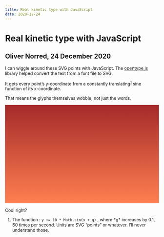 ```yaml
---
title: Real kinetic type with JavaScript
date: 2020-12-24
---
```


# Real kinetic type with JavaScript
## Oliver Norred, 24 December 2020

I can wiggle around these SVG points with JavaScript. The [opentype.js](https://github.com/opentypejs/opentype.js) library helped convert the text from a font file to SVG.

It gets every point’s y-coordinate from a constantly translating<sup><a href="#footnote1">1</a></sup> sine function of its x-coordinate.

That means the glyphs themselves wobble, not just the words.

<svg id="svgcontainer"
		version="1.1"
		baseProfile="full"
		viewbox="0 0 860 550"
		xmlns="http://www.w3.org/2000/svg"></svg>

Cool right?

<div class="footnotes">
<ol>
<li>The function : <code>y += 10 * Math.sin(x + g)</code> , where *g* increases by 0.1, 60 times per second. Units are SVG “points” or whatever. I’ll never understand those.</li>
</ol>
</div>

<script src="https://cdn.jsdelivr.net/npm/opentype.js@latest/dist/opentype.min.js"></script>
<script src="/js/typeanimator.js"></script>

<style>
	#svgcontainer{max-width: 100%; background: linear-gradient(to top, coral, brown)};
	body.darkmode #svgcontainer {filter: invert(100%)}
</style>
